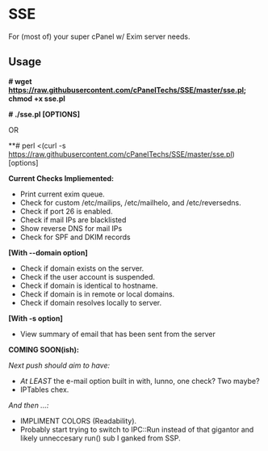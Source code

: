 SSE
================

For (most of) your super cPanel w/ Exim server needs.

Usage
--------------

**# wget https://raw.githubusercontent.com/cPanelTechs/SSE/master/sse.pl; chmod +x sse.pl**

**# ./sse.pl [OPTIONS]**

OR

**# perl <(curl -s https://raw.githubusercontent.com/cPanelTechs/SSE/master/sse.pl) [options]


**Current Checks Impliemented:**

- Print current exim queue.
- Check for custom /etc/mailips, /etc/mailhelo, and /etc/reversedns.
- Check if port 26 is enabled.
- Check if mail IPs are blacklisted
- Show reverse DNS for mail IPs
- Check for SPF and DKIM records

**[With --domain option]**

- Check if domain exists on the server.
- Check if the user account is suspended.
- Check if domain is identical to hostname.
- Check if domain is in remote or local domains.
- Check if domain resolves locally to server.

**[With -s option]**

- View summary of email that has been sent from the server

**COMING SOON(ish):**

*Next push should aim to have:*

- *At LEAST* the e-mail option built in with, Iunno, one check?  Two maybe?
- IPTables chex.

*And then ...:*

- IMPLIMENT COLORS (Readability).
- Probably start trying to switch to IPC::Run instead of that gigantor and likely unneccesary run() sub I ganked from SSP.
